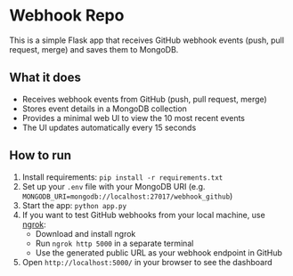 
# Webhook Repo

This is a simple Flask app that receives GitHub webhook events (push, pull request, merge) and saves them to MongoDB.

## What it does
- Receives webhook events from GitHub (push, pull request, merge)
- Stores event details in a MongoDB collection
- Provides a minimal web UI to view the 10 most recent events
- The UI updates automatically every 15 seconds


## How to run
1. Install requirements: `pip install -r requirements.txt`
2. Set up your `.env` file with your MongoDB URI (e.g. `MONGODB_URI=mongodb://localhost:27017/webhook_github`)
3. Start the app: `python app.py`
4. If you want to test GitHub webhooks from your local machine, use [ngrok](https://ngrok.com/):
   - Download and install ngrok
   - Run `ngrok http 5000` in a separate terminal
   - Use the generated public URL as your webhook endpoint in GitHub
5. Open `http://localhost:5000/` in your browser to see the dashboard


